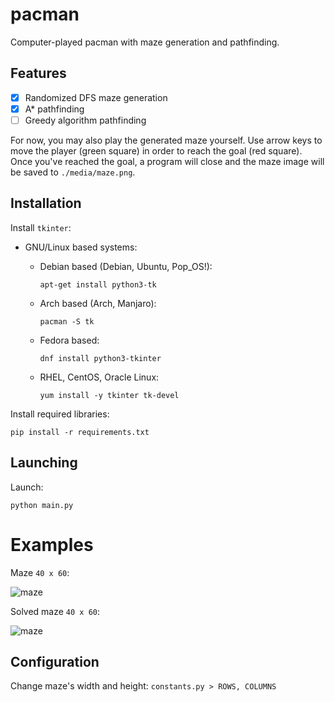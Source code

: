 # pacman
Computer-played pacman with maze generation and pathfinding.

## Features
- [X] Randomized DFS maze generation
- [X] A\* pathfinding
- [ ] Greedy algorithm pathfinding

For now, you may also play the generated maze yourself. Use arrow keys to move the player (green square) in order to reach the goal (red square).
Once you've reached the goal, a program will close and the maze image will be saved to `./media/maze.png`.


## Installation
Install `tkinter`:

- GNU/Linux based systems:
  - Debian based (Debian, Ubuntu, Pop\_OS!):
    
    ```
    apt-get install python3-tk
    ```
  - Arch based (Arch, Manjaro):
    
    ```
    pacman -S tk
    ```
  - Fedora based:
    
    ```
    dnf install python3-tkinter
    ```
    
  - RHEL, CentOS, Oracle Linux:

    ```
    yum install -y tkinter tk-devel
    ```

Install required libraries:

```
pip install -r requirements.txt
```


## Launching
Launch:
```
python main.py
```


# Examples
Maze `40 x 60`:

![maze](images/maze_empty.png)

Solved maze `40 x 60`:

![maze](images/maze_solved.png)


## Configuration
Change maze's width and height: `constants.py > ROWS, COLUMNS`

